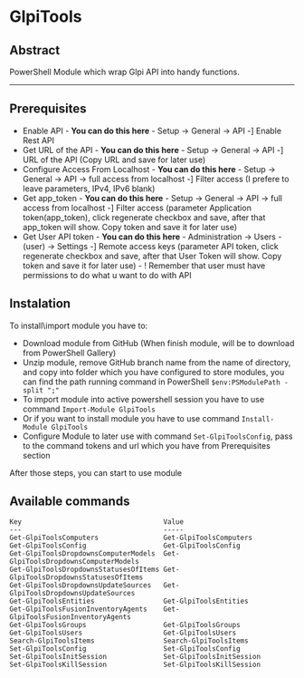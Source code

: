 # GlpiTools

## Abstract

PowerShell Module which wrap Glpi API into handy functions.

***

## Prerequisites

 * Enable API - **You can do this here** - Setup -> General -> API -] Enable Rest API
 * Get URL of the API - **You can do this here** - Setup -> General -> API -] URL of the API (Copy URL and save for later use)
 * Configure Access From Localhost - **You can do this here** - Setup -> General -> API -> full access from localhost -] Filter access (I prefere to leave parameters, IPv4, IPv6 blank)
 * Get app_token - **You can do this here** - Setup -> General -> API -> full access from localhost -] Filter access (parameter Application token(app_token), click regenerate checkbox and save, after that app_token will show. Copy token and save it for later use)
 * Get User API token - **You can do this here** - Administration -> Users - (user) -> Settings -] Remote access keys (parameter API token, click regenerate checkbox and save, after that User Token will show. Copy token and save it for later use) - ! Remember that user must have permissions to do what u want to do with API

 ## Instalation

 To install\import module you have to:
 
 * Download module from GitHub (When finish module, will be to download from PowerShell Gallery)
 * Unzip module, remove GitHub branch name from the name of directory, and copy into folder which you have configured to store modules, you can find the path running command in PowerShell ``` $env:PSModulePath -split ";" ```
 * To import module into active powershell session you have to use command ` Import-Module GlpiTools `
 * Or if you want to install module you have to use command ` Install-Module GlpiTools `
 * Configure Module to later use with command `Set-GlpiToolsConfig`, pass to the command tokens and url which you have from Prerequisites section

 After those steps, you can start to use module

 ## Available commands

 ```
 Key                                   Value
 ---                                   -----
 Get-GlpiToolsComputers                Get-GlpiToolsComputers
 Get-GlpiToolsConfig                   Get-GlpiToolsConfig
 Get-GlpiToolsDropdownsComputerModels  Get-GlpiToolsDropdownsComputerModels
 Get-GlpiToolsDropdownsStatusesOfItems Get-GlpiToolsDropdownsStatusesOfItems
 Get-GlpiToolsDropdownsUpdateSources   Get-GlpiToolsDropdownsUpdateSources
 Get-GlpiToolsEntities                 Get-GlpiToolsEntities
 Get-GlpiToolsFusionInventoryAgents    Get-GlpiToolsFusionInventoryAgents
 Get-GlpiToolsGroups                   Get-GlpiToolsGroups
 Get-GlpiToolsUsers                    Get-GlpiToolsUsers
 Search-GlpiToolsItems                 Search-GlpiToolsItems
 Set-GlpiToolsConfig                   Set-GlpiToolsConfig
 Set-GlpiToolsInitSession              Set-GlpiToolsInitSession
 Set-GlpiToolsKillSession              Set-GlpiToolsKillSession
 ```